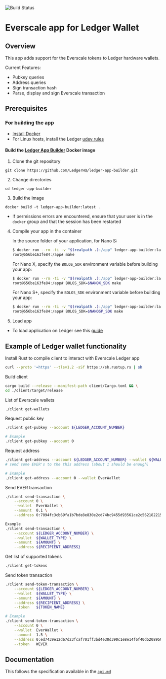 ![Build Status](https://github.com/broxus/ledger-app-everscale/actions/workflows/ci.yml/badge.svg?branch=master)

# Everscale app for Ledger Wallet

## Overview

This app adds support for the Everscale tokens to Ledger hardware wallets.

Current Features:
- Pubkey queries
- Address queries
- Sign transaction hash
- Parse, display and sign Everscale transaction 

## Prerequisites
### For building the app
* [Install Docker](https://docs.docker.com/get-docker/)
* For Linux hosts, install the Ledger [udev rules](https://github.com/LedgerHQ/udev-rules)
#### Build the [Ledger App Builder](https://developers.ledger.com/docs/nano-app/build/) Docker image
1. Clone the git repository
```
git clone https://github.com/LedgerHQ/ledger-app-builder.git
```
2. Change directories
```
cd ledger-app-builder
```
3. Build the image
```
docker build -t ledger-app-builder:latest .
```
* If permissions errors are encountered, ensure that your user is in the `docker`
  group and that the session has been restarted

4. Compile your app in the container

    In the source folder of your application, for Nano S:

    ```bash
    $ docker run --rm -ti -v "$(realpath .):/app" ledger-app-builder:latest
    root@656be163fe84:/app# make
    ```
    For Nano X, specify the `BOLOS_SDK` environment variable before building your app:

    ```bash
    $ docker run --rm -ti -v "$(realpath .):/app" ledger-app-builder:latest
    root@656be163fe84:/app# BOLOS_SDK=$NANOX_SDK make
    ```

    For Nano S+, specify the `BOLOS_SDK` environment variable before building your app:
    
    ```bash
    $ docker run --rm -ti -v "$(realpath .):/app" ledger-app-builder:latest
    root@656be163fe84:/app# BOLOS_SDK=$NANOSP_SDK make

5. Load app
* To load application on Ledger see this [guide](https://developers.ledger.com/docs/nano-app/load/)

## Example of Ledger wallet functionality

Install Rust to compile client to interact with Everscale Ledger app
```bash
curl --proto '=https' --tlsv1.2 -sSf https://sh.rustup.rs | sh
```

Build client
```bash
cargo build --release --manifest-path client/Cargo.toml && \
cd ./client/target/release
```

List of Everscale wallets
```bash
./client get-wallets
```

Request public key
```bash
./client get-pubkey --account ${LEDGER_ACCOUNT_NUMBER}
```

```bash
# Example
./client get-pubkey --account 0
```

Request address
```bash
./client get-address --account ${LEDGER_ACCOUNT_NUMBER} --wallet ${WALLET_TYPE}
# send some EVER's to the this address (about 1 should be enough)
```

```bash
# Example
./client get-address --account 0 --wallet EverWallet
```

Send EVER transaction
```bash
./client send-transaction \
    --account 0 \
    --wallet  EverWallet \
    --amount  0.1 \
    --address 0:7094fc3cb69fa1b7bde8e830e2cd74bc9455d93561ce2c562182215686eb45e2
```

```bash
Example
./client send-transaction \
    --account ${LEDGER_ACCOUNT_NUMBER} \
    --wallet  ${WALLET_TYPE} \
    --amount  ${AMOUNT} \
    --address ${RECIPIENT_ADDRESS}
```

Get list of supported tokens
```bash
./client get-tokens
```

Send token transaction
```bash
./client send-token-transaction \
    --account ${LEDGER_ACCOUNT_NUMBER} \
    --wallet  ${WALLET_TYPE} \
    --amount  ${AMOUNT} \
    --address ${RECIPIENT_ADDRESS} \
    --token   ${TOKEN_NAME}
```

```bash
# Example
./client send-token-transaction \
    --account 0 \
    --wallet  EverWallet \
    --amount  1.5 \
    --address 0:ed7439e12d67d23fcaf701ff3bd4e30d390c1e8e14f6f40d52089590e28d9c70 \
    --token   WEVER
```

## Documentation
This follows the specification available in the [`api.md`](doc/api.md)
